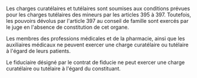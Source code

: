   

Les charges curatélaires et tutélaires sont soumises aux conditions prévues pour les charges tutélaires des mineurs par les articles 395 à 397. Toutefois, les pouvoirs dévolus par l'article 397 au conseil de famille sont exercés par le juge en l'absence de constitution de cet organe. 


Les membres des professions médicales et de la pharmacie, ainsi que les auxiliaires médicaux ne peuvent exercer une charge curatélaire ou tutélaire à l'égard de leurs patients. 


Le fiduciaire désigné par le contrat de fiducie ne peut exercer une charge curatélaire ou tutélaire à l'égard du constituant.


  

  
